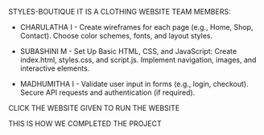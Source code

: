 STYLES-BOUTIQUE
IT IS A CLOTHING WEBSITE
TEAM MEMBERS:
* CHARULATHA I - Create wireframes for each page (e.g., Home, Shop, Contact).
Choose color schemes, fonts, and layout styles.

* SUBASHINI M - Set Up Basic HTML, CSS, and JavaScript:
Create index.html, styles.css, and script.js.
Implement navigation, images, and interactive elements.

* MADHUMITHA I - Validate user input in forms (e.g., login, checkout).
Secure API requests and authentication (if required).

CLICK THE WEBSITE GIVEN TO RUN THE WEBSITE

THIS IS HOW WE COMPLETED THE PROJECT


